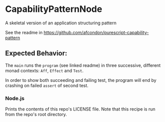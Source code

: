 # CapabilityPatternNode

A skeletal version of an application structuring pattern

See the readme in https://github.com/afcondon/purescript-capability-pattern

## Expected Behavior:

The `main` runs the `program` (see linked readme) in three successive, different monad contexts: `Aff`, `Effect` and `Test`. 

In order to show both succeeding and failing test, the program will end by crashing on failed `assert` of second test.

### Node.js

Prints the contents of this repo's LICENSE file. Note that this recipe is run from the repo's root directory.
